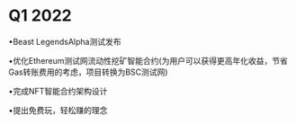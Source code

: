 # Q1 2022

•Beast LegendsAlpha测试发布

•优化Ethereum测试网流动性挖矿智能合约(为用户可以获得更高年化收益，节省Gas转账费用的考虑，项目转换为BSC测试网)

•完成NFT智能合约架构设计

•提出免费玩，轻松赚的理念
